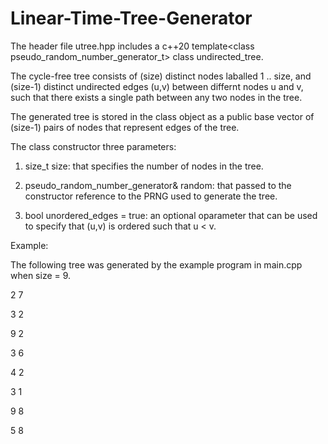 # Linear-Time-Tree-Generator

The header file utree.hpp includes a c++20 template\<class pseudo_random_number_generator_t\> class undirected_tree.

The cycle-free tree consists of (size) distinct nodes laballed 1 .. size, and (size-1) distinct undirected edges (u,v) between differnt nodes u and v, such that there exists a single path between any two nodes in the tree. 

The generated tree is stored in the class object as a public base vector of (size-1) pairs of nodes that represent edges of the tree. 

The class constructor three parameters:

1. size_t size: that specifies the number of nodes in the tree.

2. pseudo_random_number_generator& random: that passed to the constructor reference to the PRNG used to generate the tree. 

3. bool unordered_edges = true: an optional oparameter that can be used to specify that (u,v) is ordered such that u < v.
  
Example:
  
The following tree was generated by the example program in main.cpp when size = 9.
  
2 7
  
3 2
  
9 2
  
3 6
  
4 2
  
3 1
  
9 8
  
5 8
